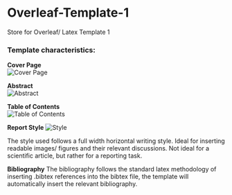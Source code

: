 # Overleaf-Template-1
Store for Overleaf/ Latex Template 1

### Template characteristics:

**Cover Page** \
![Cover Page](https://user-images.githubusercontent.com/72265641/162932823-ea31e631-a130-43c2-9bff-66b9e2d3c1dd.png)

**Abstract** \
![Abstract](https://user-images.githubusercontent.com/72265641/162933622-c4ab5194-7112-43bd-bb59-288c35e39789.png)

**Table of Contents** \
![Table of Contents](https://user-images.githubusercontent.com/72265641/162933760-18584c8c-3c6d-419b-8248-03b6ecf7b79d.png)

**Report Style**
![Style](https://user-images.githubusercontent.com/72265641/162934655-7ccaa9a4-2155-4d97-9037-b56a93a1e927.png)

The style used follows a full width horizontal writing style. Ideal for inserting readable images/ figures and their relevant discussions.
Not ideal for a scientific article, but rather for a reporting task.

**Bibliography**
The bibliography follows the standard latex methodology of inserting .bibtex references into the bibtex file, the template will automatically insert the relevant bibliography.

